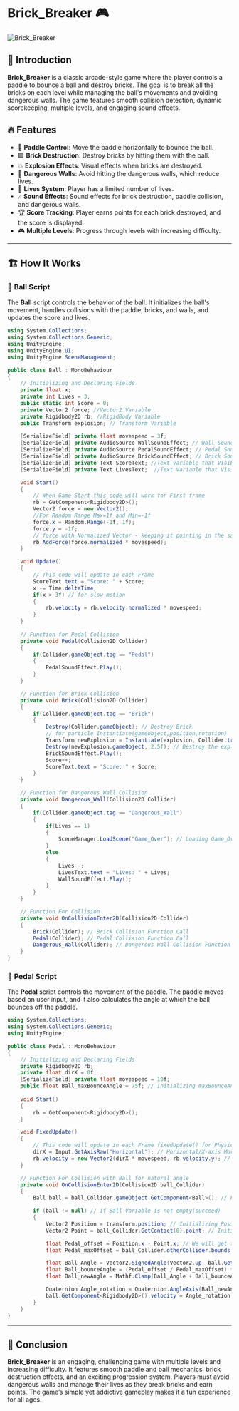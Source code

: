# Brick_Breaker 🎮

![Brick_Breaker](https://user-images.githubusercontent.com/62818241/201542322-852164c9-e1e4-4866-a86f-c1191feae102.png)

## 📌 Introduction
**Brick_Breaker** is a classic arcade-style game where the player controls a paddle to bounce a ball and destroy bricks. The goal is to break all the bricks on each level while managing the ball's movements and avoiding dangerous walls. The game features smooth collision detection, dynamic scorekeeping, multiple levels, and engaging sound effects.

## 🔥 Features
- 🏓 **Paddle Control**: Move the paddle horizontally to bounce the ball.
- 🟩 **Brick Destruction**: Destroy bricks by hitting them with the ball.
- 💥 **Explosion Effects**: Visual effects when bricks are destroyed.
- 🧨 **Dangerous Walls**: Avoid hitting the dangerous walls, which reduce lives.
- 💖 **Lives System**: Player has a limited number of lives.
- 🎶 **Sound Effects**: Sound effects for brick destruction, paddle collision, and dangerous walls.
- 🏆 **Score Tracking**: Player earns points for each brick destroyed, and the score is displayed.
- 🎮 **Multiple Levels**: Progress through levels with increasing difficulty.

---

## 🏗️ How It Works

### 📌 **Ball Script**

The **Ball** script controls the behavior of the ball. It initializes the ball's movement, handles collisions with the paddle, bricks, and walls, and updates the score and lives.

```csharp
using System.Collections;
using System.Collections.Generic;
using UnityEngine;
using UnityEngine.UI;
using UnityEngine.SceneManagement;

public class Ball : MonoBehaviour
{
    // Initializing and Declaring Fields
    private float x; 
    private int Lives = 3;
    public static int Score = 0; 
    private Vector2 force; //Vector2 Variable
    private Rigidbody2D rb; //RigidBody Variable
    public Transform explosion; // Transform Variable
    
    [SerializeField] private float movespeed = 3f; 
    [SerializeField] private AudioSource WallSoundEffect; // Wall Sound
    [SerializeField] private AudioSource PedalSoundEffect; // Pedal Sound
    [SerializeField] private AudioSource BrickSoundEffect; // Brick Sound
    [SerializeField] private Text ScoreText; //Text Variable that Visible in Unity Engine[SerializeField]
    [SerializeField] private Text LivesText;  //Text Variable that Visible in Unity Engine[SerializeField]

    void Start()
    {   
        // When Game Start this code will work for First frame
        rb = GetComponent<Rigidbody2D>();
        Vector2 force = new Vector2();
        //For Random Range Max=1f and Min=-1f
        force.x = Random.Range(-1f, 1f); 
        force.y = -1f;
        // force with Normalized Vector - keeping it pointing in the same direction, change its length to 1.
        rb.AddForce(force.normalized * movespeed); 
    } 

    void Update()
    {   
        // This code will update in each Frame
        ScoreText.text = "Score: " + Score;
        x += Time.deltaTime; 
        if(x > 3f) // for slow motion
        {
            rb.velocity = rb.velocity.normalized * movespeed; 
        }   
    }
   
    // Function for Pedal Collision
    private void Pedal(Collision2D Collider)
    {
        if(Collider.gameObject.tag == "Pedal")
        {
            PedalSoundEffect.Play();
        }
    }

    // Function for Brick Collision
    private void Brick(Collision2D Collider)
    {
        if(Collider.gameObject.tag == "Brick")
        {
            Destroy(Collider.gameObject); // Destroy Brick
            // for particle Instantiate(gameobject,position,rotation)
            Transform newExplosion = Instantiate(explosion, Collider.transform.position, Collider.transform.rotation); 
            Destroy(newExplosion.gameObject, 2.5f); // Destroy the explosion after 2.5 seconds
            BrickSoundEffect.Play();
            Score++;
            ScoreText.text = "Score: " + Score;
        }
    }

    // Function for Dangerous Wall Collision
    private void Dangerous_Wall(Collision2D Collider)
    {
        if(Collider.gameObject.tag == "Dangerous_Wall")
        {
            if(Lives == 1)
            {
                SceneManager.LoadScene("Game_Over"); // Loading Game_Over Scene
            }
            else
            {
                Lives--;
                LivesText.text = "Lives: " + Lives;
                WallSoundEffect.Play();
            }
        }
    }

    // Function For Collision
    private void OnCollisionEnter2D(Collision2D Collider)
    {
        Brick(Collider); // Brick Collision Function Call
        Pedal(Collider); // Pedal Collision Function Call
        Dangerous_Wall(Collider); // Dangerous Wall Collision Function Call
    }
}
```

### 📌 **Pedal Script**

The **Pedal** script controls the movement of the paddle. The paddle moves based on user input, and it also calculates the angle at which the ball bounces off the paddle.

```csharp
using System.Collections;
using System.Collections.Generic;
using UnityEngine;

public class Pedal : MonoBehaviour
{
    // Initializing and Declaring Fields
    private Rigidbody2D rb;
    private float dirX = 0f;
    [SerializeField] private float movespeed = 10f;
    public float Ball_maxBounceAngle = 75f; // Initializing maxBounceAngle
    
    void Start()
    {
        rb = GetComponent<Rigidbody2D>();
    }

    void FixedUpdate()
    {
        // This code will update in each Frame fixedUpdate() for Physics only
        dirX = Input.GetAxisRaw("Horizontal"); // Horizontal/X-axis Movement <-Left Arrow/Right Arrow->
        rb.velocity = new Vector2(dirX * movespeed, rb.velocity.y); // Multiply with movespeed
    }

    // Function For Collision with Ball for natural angle
    private void OnCollisionEnter2D(Collision2D ball_Collider)
    {
        Ball ball = ball_Collider.gameObject.GetComponent<Ball>(); // Fetching ball gameobject in Ball Variable

        if (ball != null) // if Ball Variable is not empty(succeed) 
        {
            Vector2 Position = transform.position; // Initializing Position by current Position of Pedal
            Vector2 Point = ball_Collider.GetContact(0).point; // Initializing Point from middle point of Pedal

            float Pedal_offset = Position.x - Point.x; // We will get the Offset by current Position x coordinate - middle point x coordinate 
            float Pedal_maxOffset = ball_Collider.otherCollider.bounds.size.x / 2; // We will the max_Offset of Pedal by full size x coordinates / 2 

            float Ball_Angle = Vector2.SignedAngle(Vector2.up, ball.GetComponent<Rigidbody2D>().velocity); // current Ball Angle used SignedAngle(Vector2 from, Vector2 to) for signed Value 
            float Ball_bounceAngle = (Pedal_offset / Pedal_maxOffset) * Ball_maxBounceAngle; // Ball bounce Angle should be Pedal offset/Pedal maxOffset *  Ball maxBounceAngle
            float Ball_newAngle = Mathf.Clamp(Ball_Angle + Ball_bounceAngle, -Ball_maxBounceAngle, Ball_maxBounceAngle); // Ball New Angle should use Math.Clamp(New Angle Value, Min NewAngle value, Max NewAngle Value)

            Quaternion Angle_rotation = Quaternion.AngleAxis(Ball_newAngle, Vector3.forward); // In Unity Quaternions are used to represent rotations. 
            ball.GetComponent<Rigidbody2D>().velocity = Angle_rotation * Vector2.up * ball.GetComponent<Rigidbody2D>().velocity.magnitude; // for velocity of angle = angle_rotation * direction * speed of ball
        }
    }
}
```

---

## 🎯 Conclusion
**Brick_Breaker** is an engaging, challenging game with multiple levels and increasing difficulty. It features smooth paddle and ball mechanics, brick destruction effects, and an exciting progression system. Players must avoid dangerous walls and manage their lives as they break bricks and earn points. The game’s simple yet addictive gameplay makes it a fun experience for all ages.
